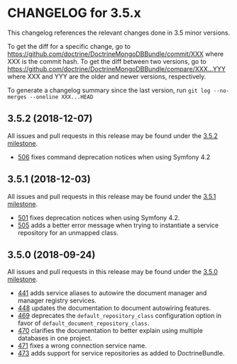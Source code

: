 CHANGELOG for 3.5.x
===================

This changelog references the relevant changes done in 3.5 minor versions.

To get the diff for a specific change, go to
https://github.com/doctrine/DoctrineMongoDBBundle/commit/XXX
where XXX is the commit hash. To get the diff between two versions, go to
https://github.com/doctrine/DoctrineMongoDBBundle/compare/XXX...YYY
where XXX and YYY are the older and newer versions, respectively.

To generate a changelog summary since the last version, run
`git log --no-merges --oneline XXX...HEAD`

3.5.2 (2018-12-07)
------------------

All issues and pull requests in this release may be found under the [3.5.2 milestone](https://github.com/doctrine/DoctrineMongoDBBundle/issues?q=milestone%3A3.5.2).

 * [506](https://github.com/doctrine/DoctrineMongoDBBundle/pull/506) fixes command deprecation notices when using Symfony 4.2

3.5.1 (2018-12-03)
------------------

All issues and pull requests in this release may be found under the [3.5.1 milestone](https://github.com/doctrine/DoctrineMongoDBBundle/issues?q=milestone%3A3.5.1).

 * [501](https://github.com/doctrine/DoctrineMongoDBBundle/pull/501) fixes deprecation notices when using Symfony 4.2.
 * [505](https://github.com/doctrine/DoctrineMongoDBBundle/pull/505) adds a better error message when trying to instantiate a service repository for an unmapped class.

3.5.0 (2018-09-24)
------------------

All issues and pull requests in this release may be found under the [3.5.0 milestone](https://github.com/doctrine/DoctrineMongoDBBundle/issues?q=milestone%3A3.5.0).

 * [441](https://github.com/doctrine/DoctrineMongoDBBundle/pull/441) adds service aliases to autowire the document manager and manager registry services.
 * [448](https://github.com/doctrine/DoctrineMongoDBBundle/pull/448) updates the documentation to document autowiring features.
 * [469](https://github.com/doctrine/DoctrineMongoDBBundle/pull/469) deprecates the `default_repository_class` configuration option in favor of `default_document_repository_class`.
 * [470](https://github.com/doctrine/DoctrineMongoDBBundle/pull/470) clarifies the documentation to better explain using multiple databases in one project.
 * [471](https://github.com/doctrine/DoctrineMongoDBBundle/pull/471) fixes a wrong connection service name.
 * [473](https://github.com/doctrine/DoctrineMongoDBBundle/pull/473) adds support for service repositories as added to DoctrineBundle.
